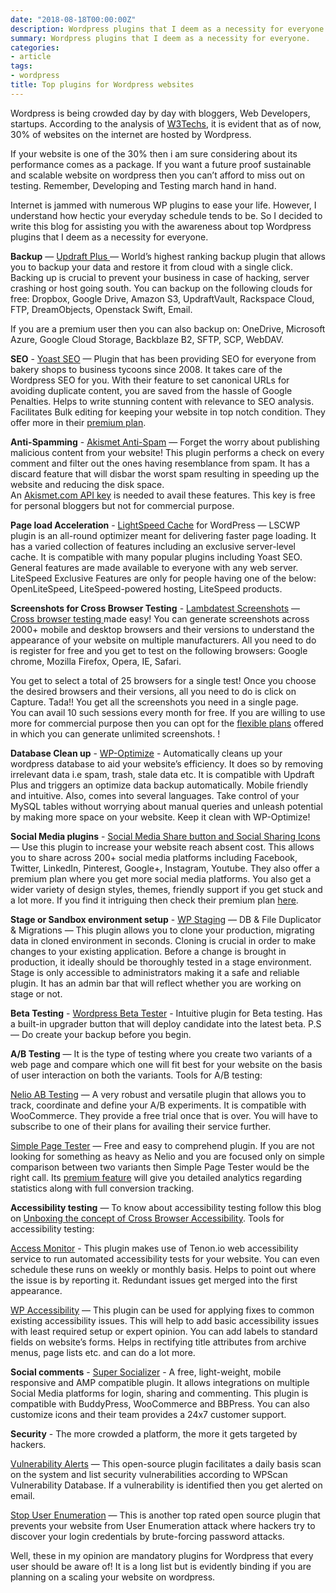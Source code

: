 ```yaml
---
date: "2018-08-18T00:00:00Z"
description: Wordpress plugins that I deem as a necessity for everyone
summary: Wordpress plugins that I deem as a necessity for everyone.
categories:
- article
tags:
- wordpress
title: Top plugins for Wordpress websites
---
```


Wordpress is being crowded day by day with bloggers, Web Developers, startups.
According to the analysis of [W3Techs](https://w3techs.com/), it is evident that
as of now, 30% of websites on the internet are hosted by Wordpress.

If your website is one of the 30% then i am sure considering about its
performance comes as a package. If you want a future proof sustainable and
scalable website on wordpress then you can’t afford to miss out on testing.
Remember, Developing and Testing march hand in hand.

Internet is jammed with numerous WP plugins to ease your life. However, I
understand how hectic your everyday schedule tends to be. So I decided to write
this blog for assisting you with the awareness about top Wordpress plugins that
I deem as a necessity for everyone.

**Backup** — [Updraft Plus ](https://wordpress.org/plugins/updraftplus/) —
World’s highest ranking backup plugin that allows you to backup your data and
restore it from cloud with a single click. Backing up is crucial to prevent your
business in case of hacking, server crashing or host going south. You can backup
on the following clouds for free: Dropbox, Google Drive, Amazon S3,
UpdraftVault, Rackspace Cloud, FTP, DreamObjects, Openstack Swift, Email.

If you are a premium user then you can also backup on: OneDrive, Microsoft
Azure, Google Cloud Storage, Backblaze B2, SFTP, SCP, WebDAV.

**SEO** - [Yoast SEO](https://wordpress.org/plugins/wordpress-seo/) — Plugin
that has been providing SEO for everyone from bakery shops to business tycoons
since 2008. It takes care of the Wordpress SEO for you. With their feature to
set canonical URLs for avoiding duplicate content, you are saved from the hassle
of Google Penalties. Helps to write stunning content with relevance to SEO
analysis. Facilitates Bulk editing for keeping your website in top notch
condition. They offer more in their [premium
plan](https://yoast.com/wordpress/plugins/seo/#utm_source=wordpress.org&utm_medium=referral&utm_campaign=plugin-details).

**Anti-Spamming** - [Akismet
Anti-Spam](https://wordpress.org/plugins/akismet/) — Forget the worry about
publishing malicious content from your website! This plugin performs a check on
every comment and filter out the ones having resemblance from spam. It has a
discard feature that will disbar the worst spam resulting in speeding up the
website and reducing the disk space.<br> An [Akismet.com API
key](https://akismet.com/get/) is needed to avail these features. This key is
free for personal bloggers but not for commercial purpose.

**Page load Acceleration** - [LightSpeed
Cache](https://wordpress.org/plugins/litespeed-cache/) for WordPress — LSCWP
plugin is an all-round optimizer meant for delivering faster page loading. It
has a varied collection of features including an exclusive server-level cache.
It is compatible with many popular plugins including Yoast SEO.<br> General
features are made available to everyone with any web server.<br> LiteSpeed
Exclusive Features are only for people having one of the below: OpenLiteSpeed,
LiteSpeed-powered hosting, LiteSpeed products.

**Screenshots for Cross Browser Testing** - [Lambdatest
Screenshots](https://wordpress.org/plugins/lambdatest-screenshot/) — [Cross
browser testing
](https://www.lambdatest.com/blog/performing-cross-browser-testing-with-lambdatest/)made
easy! You can generate screenshots across 2000+ mobile and desktop browsers and
their versions to understand the appearance of your website on multiple
manufacturers. All you need to do is register for free and you get to test on
the following browsers: Google chrome, Mozilla Firefox, Opera, IE, Safari.

You get to select a total of 25 browsers for a single test! Once you choose the
desired browsers and their versions, all you need to do is click on Capture.
Tada!! You get all the screenshots you need in a single page. <br> You can
avail 10 such sessions every month for free. If you are willing to use more for
commercial purpose then you can opt for the [flexible
plans](https://www.lambdatest.com/pricing) offered in which you can generate
unlimited screenshots. !

**Database Clean up** - [WP-Optimize](https://wordpress.org/plugins/wp-optimize/) - Automatically
cleans up your wordpress database to aid your website’s efficiency. It does so
by removing irrelevant data i.e spam, trash, stale data etc. It is compatible
with Updraft Plus and triggers an optimize data backup automatically. Mobile
friendly and intuitive. Also, comes into several languages. Take control of your
MySQL tables without worrying about manual queries and unleash potential by
making more space on your website. Keep it clean with WP-Optimize!

**Social Media plugins** - [Social Media Share button and Social Sharing
Icons](https://wordpress.org/plugins/ultimate-social-media-icons/) — Use
this plugin to increase your website reach absent cost. This allows you to share
across 200+ social media platforms including Facebook, Twitter, LinkedIn,
Pinterest, Google+, Instagram, Youtube. They also offer a premium plan where you
get more social media platforms. You also get a wider variety of design styles,
themes, friendly support if you get stuck and a lot more. If you find it
intriguing then check their premium plan
[here](https://www.ultimatelysocial.com/usm-premium/).

**Stage or Sandbox environment setup** - [WP
Staging](https://wordpress.org/plugins/wp-staging/) — DB & File Duplicator &
Migrations — This plugin allows you to clone your production, migrating data
in cloned environment in seconds. Cloning is crucial in order to make changes to
your existing application. Before a change is brought in production, it ideally
should be thoroughly tested in a stage environment. Stage is only accessible to
administrators making it a safe and reliable plugin. It has an admin bar that
will reflect whether you are working on stage or not.

**Beta Testing** - [Wordpress Beta
Tester](https://wordpress.org/plugins/wordpress-beta-tester/) - Intuitive
plugin for Beta testing. Has a built-in upgrader button that will deploy
candidate into the latest beta. P.S — Do create your backup before you begin.

**A/B Testing** — It is the type of testing where you create two variants of a
web page and compare which one will fit best for your website on the basis of
user interaction on both the variants. Tools for A/B testing:

[Nelio AB Testing](https://wordpress.org/plugins/nelio-ab-testing/) — A very
robust and versatile plugin that allows you to track, coordinate and define your
A/B experiments. It is compatible with WooCommerce. They provide a free
trial once that is over. You will have to subscribe to one of their plans for
availing their service further.

[Simple Page Tester](https://wordpress.org/plugins/simple-page-tester/) —
Free and easy to comprehend plugin. If you are not looking for something as
heavy as Nelio and you are focused only on simple comparison between two
variants then Simple Page Tester would be the right call. Its [premium
feature](http://simplepagetester.com/premium/) will give you detailed analytics
regarding statistics along with full conversion tracking.

**Accessibility testing** — To know about accessibility testing follow this blog
on [Unboxing the concept of Cross Browser
Accessibility](https://www.lambdatest.com/blog/unboxing-the-concept-of-cross-browser-accessibility).
Tools for accessibility testing:

[Access Monitor](https://wordpress.org/plugins/access-monitor/) - This
plugin makes use of Tenon.io web accessibility service to run automated
accessibility tests for your website. You can even schedule these runs on weekly
or monthly basis. Helps to point out where the issue is by reporting it.
Redundant issues get merged into the first appearance.

[WP Accessibility](https://wordpress.org/plugins/wp-accessibility/) — This
plugin can be used for applying fixes to common existing accessibility issues.
This will help to add basic accessibility issues with least required setup or
expert opinion. You can add labels to standard fields on website’s forms. Helps
in rectifying title attributes from archive menus, page lists etc. and can do a
lot more.

**Social comments** - [Super
Socializer](https://wordpress.org/plugins/super-socializer/) - A free,
light-weight, mobile responsive and AMP compatible plugin. It allows
integrations on multiple Social Media platforms for login, sharing and
commenting. This plugin is compatible with BuddyPress, WooCommerce and BBPress.
You can also customize icons and their team provides a 24x7 customer support.

**Security** - The more crowded a platform, the more it gets targeted by
hackers.

[Vulnerability Alerts](https://wordpress.org/plugins/vulnerability-alerts/) — This open-source plugin facilitates a daily basis scan on the system and list
security vulnerabilities according to WPScan Vulnerability Database. If a
vulnerability is identified then you get alerted on email.

[Stop User Enumeration](https://wordpress.org/plugins/stop-user-enumeration/) —
This is another top rated open source plugin that prevents your website from
User Enumeration attack where hackers try to discover your login credentials by
brute-forcing password attacks.

Well, these in my opinion are mandatory plugins for Wordpress that every user
should be aware of! It is a long list but is evidently binding if you are
planning on a scaling your website on wordpress.